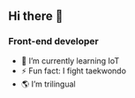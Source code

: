 ## Hi there 👋

### Front-end developer
- 🌱 I’m currently learning IoT 
- ⚡ Fun fact: I fight taekwondo
- 🌎 I’m trilingual
